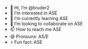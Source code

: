 - 👋 Hi, I’m @bruder2
- 👀 I’m interested in ASE
- 🌱 I’m currently learning ASE
- 💞️ I’m looking to collaborate on ASE
- 📫 How to reach me ASE
- 😄 Pronouns: AS/E
- ⚡ Fun fact: ASE

<!---
bruder2/bruder2 is a ✨ special ✨ repository because its `README.md` (this file) appears on your GitHub profile.
You can click the Preview link to take a look at your changes.
--->
